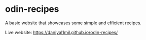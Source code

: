 # odin-recipes

A basic website that showcases some simple and efficient recipes.

Live website: https://daniyal1mil.github.io/odin-recipes/
